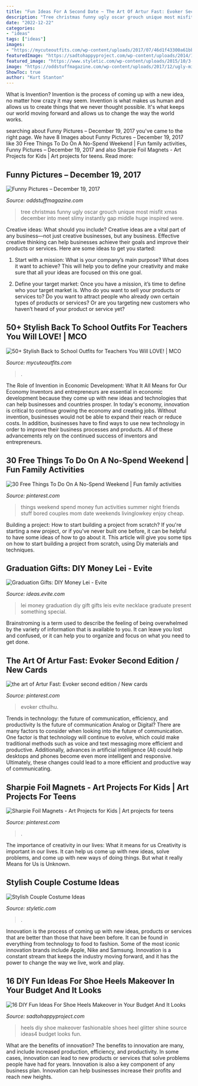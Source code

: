 ```yaml
---
title: "Fun Ideas For A Second Date ~ The Art Of Artur Fast: Evoker Second Edition / New Cards"
description: "Tree christmas funny ugly oscar grouch unique most misfit xmas december into meet slimy instantly gap middle huge inspired were"
date: "2022-12-22"
categories:
- "ideas"
tags: ["ideas"]
images:
- "https://mycuteoutfits.com/wp-content/uploads/2017/07/46d1f43300a61bbfb70520ce7befb169.jpg"
featuredImage: "https://sadtohappyproject.com/wp-content/uploads/2014/11/diy-high-heels-makeover-diy-shoe-makeover-ideas4.jpg"
featured_image: "https://www.styletic.com/wp-content/uploads/2015/10/3-couple-costume-ideas.jpg"
image: "https://oddstuffmagazine.com/wp-content/uploads/2017/12/ugly-misfit-tree.jpg"
ShowToc: true
author: "Kurt Stanton"
---
```



What is Invention?
Invention is the process of coming up with a new idea, no matter how crazy it may seem. Invention is what makes us human and allows us to create things that we never thought possible. It's what keeps our world moving forward and allows us to change the way the world works.

	

		
searching about Funny Pictures – December 19, 2017 you've came to the right page. We have 8 Images about Funny Pictures – December 19, 2017 like 30 Free Things To Do On A No-Spend Weekend | Fun family activities, Funny Pictures – December 19, 2017 and also Sharpie Foil Magnets - Art Projects for Kids | Art projects for teens. Read more:
		
    
## Funny Pictures – December 19, 2017

<img loading=lazy src="https://oddstuffmagazine.com/wp-content/uploads/2017/12/ugly-misfit-tree.jpg" onerror="this.onerror=null;this.src='https://tse3.mm.bing.net/th?id=OIP.2OiPMkdLk0I21Xbl5QKy4wHaJ4&amp;pid=15.1';" alt="Funny Pictures – December 19, 2017">

_Source: oddstuffmagazine.com_

>tree christmas funny ugly oscar grouch unique most misfit xmas december into meet slimy instantly gap middle huge inspired were. 

	

Creative ideas: What should you include?
Creative ideas are a vital part of any business—not just creative businesses, but any business. Effective creative thinking can help businesses achieve their goals and improve their products or services. Here are some ideas to get you started:
1. Start with a mission: What is your company’s main purpose? What does it want to achieve? This will help you to define your creativity and make sure that all your ideas are focused on this one goal.

2. Define your target market: Once you have a mission, it’s time to define who your target market is. Who do you want to sell your products or services to? Do you want to attract people who already own certain types of products or services? Or are you targeting new customers who haven’t heard of your product or service yet?

    
## 50+ Stylish Back To School Outfits For Teachers You Will LOVE! | MCO

<img loading=lazy src="https://mycuteoutfits.com/wp-content/uploads/2017/07/46d1f43300a61bbfb70520ce7befb169.jpg" onerror="this.onerror=null;this.src='https://tse1.mm.bing.net/th?id=OIP.XqmTD3zfCIJ8cwEWAE2iWgHaNK&amp;pid=15.1';" alt="50+ Stylish Back to School Outfits for Teachers You Will LOVE! | MCO">

_Source: mycuteoutfits.com_

>. 

	

The Role of Invention in Economic Development: What It All Means for Our Economy
Inventors and entrepreneurs are essential in economic development because they come up with new ideas and technologies that can help businesses and countries prosper. In today's economy, innovation is critical to continue growing the economy and creating jobs. Without invention, businesses would not be able to expand their reach or reduce costs. In addition, businesses have to find ways to use new technology in order to improve their business processes and products. All of these advancements rely on the continued success of inventors and entrepreneurs.

    
## 30 Free Things To Do On A No-Spend Weekend | Fun Family Activities

<img loading=lazy src="https://i.pinimg.com/736x/b6/5e/27/b65e2706c871605033ea45802f484625.jpg" onerror="this.onerror=null;this.src='https://tse3.mm.bing.net/th?id=OIP.etD4-PsNM4DG4YVyO6lQIAHaOX&amp;pid=15.1';" alt="30 Free Things To Do On A No-Spend Weekend | Fun family activities">

_Source: pinterest.com_

>things weekend spend money fun activities summer night friends stuff bored couples mom date weekends livinglowkey enjoy cheap. 

	

Building a project: How to start building a project from scratch?
If you're starting a new project, or if you've never built one before, it can be helpful to have some ideas of how to go about it. This article will give you some tips on how to start building a project from scratch, using Diy materials and techniques.

    
## Graduation Gifts: DIY Money Lei - Evite

<img loading=lazy src="http://ideas.evite.com/media/Blog-DIY-Money-Lei-JB-1200.jpg" onerror="this.onerror=null;this.src='https://tse1.mm.bing.net/th?id=OIP.lwTMuhtYmLkOEMtWMrV8kAHaLH&amp;pid=15.1';" alt="Graduation Gifts: DIY Money Lei - Evite">

_Source: ideas.evite.com_

>lei money graduation diy gift gifts leis evite necklace graduate present something special. 

	

Brainstroming is a term used to describe the feeling of being overwhelmed by the variety of information that is available to you. It can leave you lost and confused, or it can help you to organize and focus on what you need to get done.

    
## The Art Of Artur Fast: Evoker Second Edition / New Cards

<img loading=lazy src="https://i.pinimg.com/736x/5b/76/88/5b7688d4b0437d68fabc2195cb978c0c--game-design.jpg" onerror="this.onerror=null;this.src='https://tse4.mm.bing.net/th?id=OIP.Mq0apDy3QY8hBIK597cEgwHaKg&amp;pid=15.1';" alt="the art of Artur Fast: Evoker second edition / New cards">

_Source: pinterest.com_

>evoker cthulhu. 

	

Trends in technology: the future of communication, efficiency, and productivity
Is the future of communication Analog or Digital? 
There are many factors to consider when looking into the future of communication. One factor is that technology will continue to evolve, which could make traditional methods such as voice and text messaging more efficient and productive. Additionally, advances in artificial intelligence (AI) could help desktops and phones become even more intelligent and responsive. Ultimately, these changes could lead to a more efficient and productive way of communicating.

    
## Sharpie Foil Magnets - Art Projects For Kids | Art Projects For Teens

<img loading=lazy src="https://i.pinimg.com/736x/d3/3b/12/d33b12864ca019d938bf46d30724689e--sharpie-markers-magnets.jpg" onerror="this.onerror=null;this.src='https://tse4.mm.bing.net/th?id=OIP.DQj7T_OZabqasyGpsL23YQHaHV&amp;pid=15.1';" alt="Sharpie Foil Magnets - Art Projects for Kids | Art projects for teens">

_Source: pinterest.com_

>. 

	

The importance of creativity in our lives: What it means for us
Creativity is important in our lives. It can help us come up with new ideas, solve problems, and come up with new ways of doing things. But what it really Means for Us is Unknown.

    
## Stylish Couple Costume Ideas

<img loading=lazy src="https://www.styletic.com/wp-content/uploads/2015/10/3-couple-costume-ideas.jpg" onerror="this.onerror=null;this.src='https://tse3.mm.bing.net/th?id=OIP.xcecg7EuQVZWZexRorf7ewHaNK&amp;pid=15.1';" alt="Stylish Couple Costume Ideas">

_Source: styletic.com_

>. 

	

Innovation is the process of coming up with new ideas, products or services that are better than those that have been before. It can be found in everything from technology to food to fashion. Some of the most iconic innovation brands include Apple, Nike and Samsung. Innovation is a constant stream that keeps the industry moving forward, and it has the power to change the way we live, work and play.

    
## 16 DIY Fun Ideas For Shoe Heels Makeover In Your Budget And It Looks

<img loading=lazy src="https://sadtohappyproject.com/wp-content/uploads/2014/11/diy-high-heels-makeover-diy-shoe-makeover-ideas4.jpg" onerror="this.onerror=null;this.src='https://tse3.mm.bing.net/th?id=OIP.wAp5qKN54uX2x1U7wmFGhwHaEp&amp;pid=15.1';" alt="16 DIY Fun Ideas For Shoe Heels Makeover in Your Budget And It Looks">

_Source: sadtohappyproject.com_

>heels diy shoe makeover fashionable shoes heel glitter shine source ideas4 budget looks fun. 

	

What are the benefits of innovation?
The benefits to innovation are many, and include increased production, efficiency, and productivity. In some cases, innovation can lead to new products or services that solve problems people have had for years. Innovation is also a key component of any business plan. Innovation can help businesses increase their profits and reach new heights.

